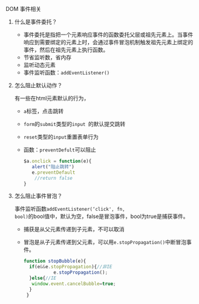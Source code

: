 DOM 事件相关

1. 什么是事件委托？

   - 事件委托是指把一个元素响应事件的函数委托父层或祖先元素上。当事件响应到需要绑定的元素上时，会通过事件冒泡机制触发祖先元素上绑定的事件，然后在祖先元素上执行函数。
   - 节省监听数，省内存
   - 监听动态元素
   - 事件监听函数：<code>addEventListener()</code>

   

2. 怎么阻止默认动作？

   有一些在html元素默认的行为，

   - ```a```标签，点击跳转
   - ```form```的```submit```类型的`input `的默认提交跳转
   - `reset`类型的`input`重置表单行为

   - 函数：<code>preventDefult</code>可以阻止

     ```js
     $a.onclick = function(e){
     	alert("阻止跳转")
     	e.preventDefault
         //return false
     }
     ```

     

3. 怎么阻止事件冒泡？

   事件监听函数<code>addEventListener(‘click', fn, bool)</code>的bool值中，默认为空，false是冒泡事件，bool为true是捕获事件。

   - 捕获是从父元素传递到子元素，不可以取消

   - 冒泡是从子元素传递到父元素，可以用`e.stopPropagation()`中断冒泡事件。

     ```js
     function stopBubble(e){
       if(e&&e.stopPropagation){//非IE
        		e.stopPropagation();
       }else{//IE
        window.event.cancelBubble=true;
       }
      } 
     ```

     